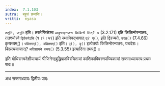 ```yaml
---
index:  7.1.103
sutra:  बहुलं छन्दसि।
vritti:  nyasa
---
```


`ततुरिः, जगुरिः` इति। तरतेर्गिरतेश्च `आदृगमहनजनः किकिनौ लिट्? च` (3.2.171) इति किकिनोरन्यतरः, ततश्चोत्त्वे `द्विर्वचनेऽचि` (१।१।५९) इति स्थानिवद्भावात् `तृ? गृ()`, इति द्विरच्यते, `उरत्()` (7.4.66) इत्यत्त्वम्()। `पप्रितमम्(), वव्रितमम्()` इति। `पृ(), वृ()` इत्येतयोः किकिनोरन्यतरः, यथदेशः। किप्रत्ययान्तात्? `अतिशायने तमप्()` (5.3.55) इत्यादिना तमप्()॥ 

इति बोधिसत्त्वदेशीयाचार्य श्रीजिनेन्द्रबुद्धिपादविरचितायां 
काशिकाविवरणपञ्चिकायां सप्तमाध्यायस्य
प्रथमः पादः॥ 

- - -


अथ सप्तमाध्यायः
द्वितीयः पादः
